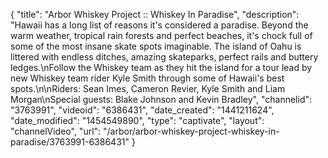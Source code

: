 {
    "title": "Arbor Whiskey Project :: Whiskey In Paradise",
    "description": "Hawaii has a long list of reasons it's considered a paradise. Beyond the warm weather, tropical rain forests and perfect beaches, it's chock full of some of the most insane skate spots imaginable. The island of Oahu is littered with endless ditches, amazing skateparks, perfect rails and buttery ledges.\nFollow the Whiskey team as they hit the island for a tour lead by new Whiskey team rider Kyle Smith through some of Hawaii's best spots.\n\nRiders: Sean Imes, Cameron Revier, Kyle Smith and Liam Morgan\nSpecial guests: Blake Johnson and Kevin Bradley",
    "channelid": "3763991",
    "videoid": "6386431",
    "date_created": "1441211624",
    "date_modified": "1454549890",
    "type": "captivate",
    "layout": "channelVideo",
    "url": "\/arbor\/arbor-whiskey-project-whiskey-in-paradise\/3763991-6386431"
}